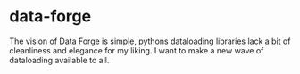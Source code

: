 # data-forge
The vision of Data Forge is simple, pythons dataloading libraries lack a bit of cleanliness and elegance for my liking. I want to make a new wave of dataloading available to all.
